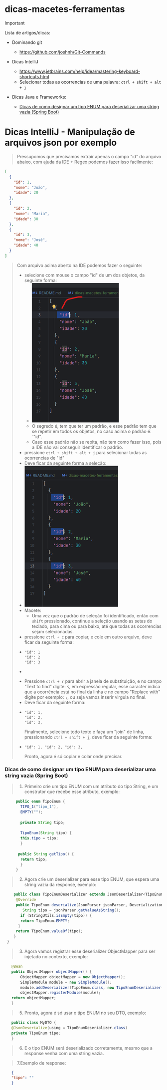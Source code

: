 # dicas-macetes-ferramentas

> [!IMPORTANT]
> Lista de artigos/dicas:

- Dominando git
    - https://github.com/joshnh/Git-Commands
- Dicas IntelliJ
    - https://www.jetbrains.com/help/idea/mastering-keyboard-shortcuts.html
    - Selecionar todas as ocorrencias de uma palavra: `ctrl + shift + alt + j`

- Dicas Java e Frameworks:
  - [Dicas de como designar um tipo ENUM para deserializar uma string vazia (Spring Boot)](#dicas-de-como-designar-um-tipo-enum-para-deserializar-uma-string-vazia-spring-boot)
  
# Dicas IntelliJ - Manipulação de arquivos json por exemplo

>Pressupomos que precisamos extrair apenas o campo "id" do arquivo abaixo, com ajuda da IDE + Regex podemos fazer isso facilmente:

```json
[
  {
    "id": 1,
    "nome": "João",
    "idade": 20
  },
  {
    "id": 2,
    "nome": "Maria",
    "idade": 30
  },
  {
    "id": 3,
    "nome": "José",
    "idade": 40
  }
]
```

>Com arquivo acima aberto na IDE podemos fazer o seguinte:
> - selecione com mouse o campo "id" de um dos objetos, da seguinte forma:
>   - ![img_1.png](img_1.png)
>   - O segredo é, tem que ter um padrão, e esse padrão tem que se repetir em todos os objetos, no caso acima o padrão é: `"id".
>   - Caso esse padrão não se repita, não tem como fazer isso, pois a IDE não vai conseguir identificar o padrão.
> - pressione `ctrl + shift + alt + j` para selecionar todas as ocorrencias de "id"
> - Deve ficar da seguinte forma a seleção:
> - ![img_2.png](img_2.png)
> - Macete:
>   - Uma vez que o padrão de seleção foi identificado, então com `shift` pressionado, continue a seleção usando as setas do teclado, para cima ou para baixo, até que todas as ocorrencias sejam selecionadas.      
> - pressione `ctrl + c` para copiar, e cole em outro arquivo, deve ficar da seguinte forma:
> - ```text
>   "id": 1
>   "id": 2
>   "id": 3
> - ```
> - Pressione `ctrl + r` para abrir a janela de substituição, e no campo "Text to find" digite: `$`, em expressão regular, esse caracter indica que a ocorrência está no final da linha e no campo "Replace with" digite por exemplo: `;`, ou seja vamos inserir virgula no final.
> - Deve ficar da seguinte forma:
> - ```text
>   "id": 1,
>   "id": 2,
>   "id": 3,
>   ```
>   Finalmente, selecione todo texto e faça um "join" de linha, pressionando `ctrl + shift + j`, deve ficar da seguinte forma:
> - ```text
>   "id": 1, "id": 2, "id": 3,
>   ```
>   Pronto, agora é só copiar e colar onde precisar.

### Dicas de como designar um tipo ENUM para deserializar uma string vazia (Spring Boot)
> 1. Primeiro crie um tipo ENUM com um atributo do tipo String, e um construtor que recebe esse atributo, exemplo: 
```java
     public enum TipoEnum {
       TIPO_1("tipo_1"),
       EMPTY("");   
    
       private String tipo;
   
       TipoEnum(String tipo) {
       this.tipo = tipo;
       }
    
      public String getTipo() {
       return tipo;
       }
     }
 ```


>2. Agora crie um deserializer para esse tipo ENUM, que espera uma string vazia da response, exemplo:
```java
    public class TipoEnumDeserializer extends JsonDeserializer<TipoEnum> {
     @Override
     public TipoEnum deserialize(JsonParser jsonParser, DeserializationContext deserializationContext) throws IOException, JsonProcessingException {
        String tipo = jsonParser.getValueAsString();
       if (StringUtils.isEmpty(tipo)) {
       return TipoEnum.EMPTY;
      }
     return TipoEnum.valueOf(tipo);
    }
 }
```

>3. Agora vamos registrar esse deserializer ObjectMapper para ser injetado no contexto, exemplo:
```java
   @Bean
   public ObjectMapper objectMapper() {
       ObjectMapper objectMapper = new ObjectMapper();
       SimpleModule module = new SimpleModule();
       module.addDeserializer(TipoEnum.class, new TipoEnumDeserializer());
       objectMapper.registerModule(module);
   return objectMapper;
   }
```

>5. Pronto, agora é só usar o tipo ENUM no seu DTO, exemplo:
```java
   public class MyDTO {
   @JsonDeserialize(using = TipoEnumDeserializer.class)
   private TipoEnum tipo;
   }
```

>6. E o tipo ENUM será deserializado corretamente, mesmo que a response venha com uma string vazia.

>7.Exemplo de response:
 
```json
   {
   "tipo": ""
   }
```
